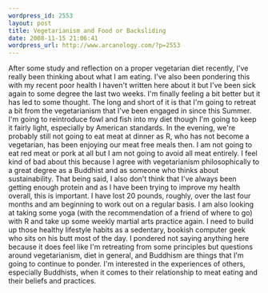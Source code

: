 ```yaml
--- 
wordpress_id: 2553
layout: post
title: Vegetarianism and Food or Backsliding
date: 2008-11-15 21:06:41
wordpress_url: http://www.arcanology.com/?p=2553
---
```

After some study and reflection on a proper vegetarian diet recently, I've really been thinking about what I am eating. I've also been pondering this with my recent poor health I haven't written here about it but I've been sick again to some degree the last two weeks. I'm finally feeling a bit better but it has led to some thought. The long and short of it is that I'm going to retreat a bit from the vegetarianism that I've been engaged in since this Summer. I'm going to reintroduce fowl and fish into my diet though I'm going to keep it fairly light, especially by American standards. In the evening, we're probably still not going to eat meat at dinner as R, who has not become a vegetarian, has been enjoying our meat free meals then. I am not going to eat red meat or pork at all but I am not going to avoid all meat entirely. I feel kind of bad about this because I agree with vegetarianism philosophically to a great degree as a Buddhist and as someone who thinks about sustainability. That being said, I also don't think that I've always been getting enough protein and as I have been trying to improve my health overall, this is important. I have lost 20 pounds, roughly, over the last four months and am beginning to work out on a regular basis. I am also looking at taking some yoga (with the recommendation of a friend of where to go) with R and take up some weekly martial arts practice again. I need to build up those healthy lifestyle habits as a sedentary, bookish computer geek who sits on his butt most of the day. I pondered not saying anything here because it does feel like I'm retreating from some principles but questions around vegetarianism, diet in general, and Buddhism are things that I'm going to continue to ponder. I'm interested in the experiences of others, especially Buddhists, when it comes to their relationship to meat eating and their beliefs and practices.
